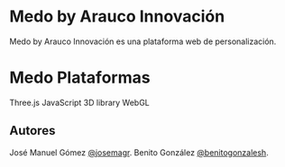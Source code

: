 # Medo by Arauco Innovación

Medo by Arauco Innovación es una plataforma web de personalización.

# Medo Plataformas

Three.js JavaScript 3D library WebGL 

## Autores

José Manuel Gómez [@josemagr](http://instagram.com/josemagr).
Benito González [@benitogonzalesh](http://instagram.com/benitogonzalesh).
